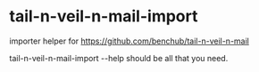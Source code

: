tail-n-veil-n-mail-import
=========================

importer helper for https://github.com/benchub/tail-n-veil-n-mail

tail-n-veil-n-mail-import --help should be all that you need.
